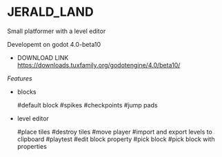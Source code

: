 # JERALD_LAND

Small platformer with a level editor

Developemt on godot 4.0-beta10
- DOWNLOAD LINK https://downloads.tuxfamily.org/godotengine/4.0/beta10/

_Features_

- blocks

  #default block
  #spikes
  #checkpoints
  #jump pads

- level editor

  #place tiles
  #destroy tiles
  #move player
  #import and export levels to clipboard
  #playtest
  #edit block property
  #pick block
  #pick block with properties

